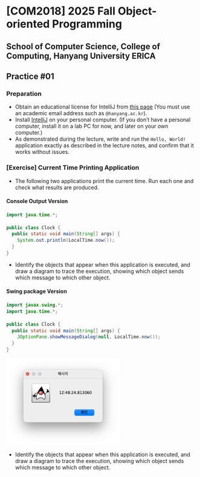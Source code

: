 # [COM2018] 2025 Fall Object-oriented Programming
## School of Computer Science, College of Computing, Hanyang University ERICA 

## Practice #01

### Preparation

- Obtain an educational license for IntelliJ from [this page](https://www.jetbrains.com/shop/eform/students) (You must use an academic email address such as `@hanyang.ac.kr`).
- Install [IntelliJ](https://www.jetbrains.com/ko-kr/idea/download/) on your personal computer. (If you don’t have a personal computer, install it on a lab PC for now, and later on your own computer.)
- As demonstrated during the lecture, write and run the `Hello, World!` application exactly as described in the lecture notes, and confirm that it works without issues.

### [Exercise] Current Time Printing Application

- The following two applications print the current time.
  Run each one and check what results are produced.

#### Console Output Version

```java
import java.time.*;

public class Clock {
  public static void main(String[] args) {
    System.out.println(LocalTime.now());
  }
}
```

- Identify the objects that appear when this application is executed, and draw a diagram to trace the execution, showing which object sends which message to which other object.

#### Swing package Version

```java
import javax.swing.*;
import java.time.*;

public class Clock {
  public static void main(String[] args) {
    JOptionPane.showMessageDialog(null, LocalTime.now());
  }
}
```

<img src="./img/clock.png" width="300">

- Identify the objects that appear when this application is executed, and draw a diagram to trace the execution, showing which object sends which message to which other object.

